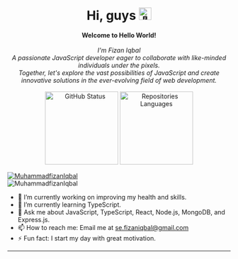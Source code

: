 <h1 align="center">Hi, guys <img src="https://github.com/wervlad/wervlad/assets/24524555/766d336d-b87d-44ba-807c-c51de2bc6b4d" width="28px" alt="👋"></h1>
<p align="center"> <b>Welcome to Hello World!</b><br><br><i>I'm Fizan Iqbal<br> A passionate JavaScript developer eager to collaborate with like-minded individuals under the pixels.<br>
Together, let's explore the vast possibilities of JavaScript and create innovative solutions in the ever-evolving field of web development.<br></i><br>
<a href="https://github.com/faizaniqbalLC"><img height="165em" alt="GitHub Status" src="https://github-readme-stats.vercel.app/api?username=faizaniqbalLC&show_icons=true&theme=algolia&include_all_commits=true&count_private=true"/></a>
 <a href="https://github.com/faizaniqbalLC"><img height="165em" alt="Repositories Languages" src="https://github-readme-stats.vercel.app/api/top-langs/?username=faizaniqbalLC&layout=compact&langs_count=8&theme=algolia"/></a>
</p>
<p align="left">
    <a href="https://linkedin.com/in/muhammad-fizan-iqbal" target="_blank"><img src="https://img.shields.io/badge/LinkedIn-%230077B5.svg?logo=linkedin&logoColor=white"
                                                            alt="MuhammadfizanIqbal" /></a> <br/>   
  <img src="https://komarev.com/ghpvc/?username=faizaniqbalLC" alt="MuhammadfizanIqbal" />
</p>

- 🔭 I’m currently working on improving my health and skills.
- 🌱 I’m currently learning TypeScript.
- 💬 Ask me about JavaScript, TypeScript, React, Node.js, MongoDB, and Express.js. 
- 📫 How to reach me: Email me at [se.fizaniqbal@gmail.com](mailto:se.fizaniqbal@gmail.com)
- ⚡ Fun fact: I start my day with great motivation.

---
